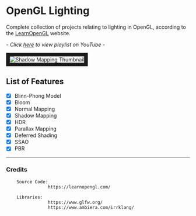 # OpenGL Lighting
Complete collection of projects relating to lighting in OpenGL, according to the [LearnOpenGL](https://learnopengl.com/) website.

*- Click <a href="https://www.youtube.com/playlist?list=PLn_BYD1M0NFQmf54lreTN8rBPfGNCQ4nC" target="_blank">here</a> to view playlist on YouTube -*

<img src="https://i.imgur.com/aeYkHGb.jpeg" alt="Shadow Mapping Thumbnail" border="10" />

## List of Features

- [x] Blinn-Phong Model
- [x] Bloom
- [x] Normal Mapping
- [x] Shadow Mapping
- [x] HDR
- [x] Parallax Mapping
- [x] Deferred Shading
- [x] SSAO
- [x] PBR

---

### Credits

        Source Code:
                    https://learnopengl.com/
                    
        Libraries:
                    https://www.glfw.org/
                    https://www.ambiera.com/irrklang/

